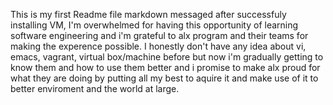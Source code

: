 This is my first Readme file markdown messaged after successfuly installing VM,
I'm overwhelmed for having this opportunity of learning software engineering and i'm grateful to alx program and their teams for making the experence possible.
I honestly don't have any idea about vi, emacs, vagrant, virtual box/machine before but now i'm gradually getting to know them and how to use them better and i promise to make alx proud for what they are doing by putting all my best to aquire it and make use of it to better enviroment and the world at large.
